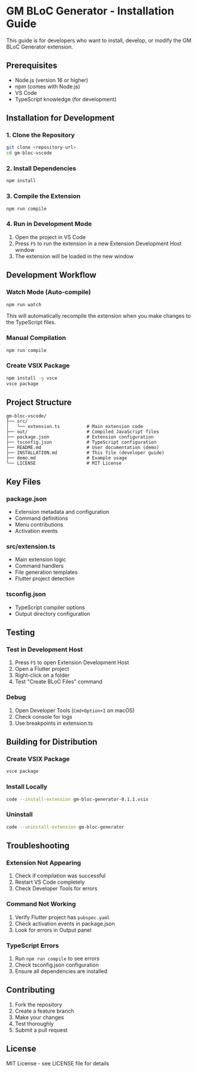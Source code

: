 # GM BLoC Generator - Installation Guide

This guide is for developers who want to install, develop, or modify the GM BLoC Generator extension.

## Prerequisites

- Node.js (version 16 or higher)
- npm (comes with Node.js)
- VS Code
- TypeScript knowledge (for development)

## Installation for Development

### 1. Clone the Repository
```bash
git clone <repository-url>
cd gm-bloc-vscode
```

### 2. Install Dependencies
```bash
npm install
```

### 3. Compile the Extension
```bash
npm run compile
```

### 4. Run in Development Mode
1. Open the project in VS Code
2. Press `F5` to run the extension in a new Extension Development Host window
3. The extension will be loaded in the new window

## Development Workflow

### Watch Mode (Auto-compile)
```bash
npm run watch
```
This will automatically recompile the extension when you make changes to the TypeScript files.

### Manual Compilation
```bash
npm run compile
```

### Create VSIX Package
```bash
npm install -g vsce
vsce package
```

## Project Structure

```
gm-bloc-vscode/
├── src/
│   └── extension.ts          # Main extension code
├── out/                      # Compiled JavaScript files
├── package.json              # Extension configuration
├── tsconfig.json             # TypeScript configuration
├── README.md                 # User documentation (demo)
├── INSTALLATION.md           # This file (developer guide)
├── demo.md                   # Example usage
└── LICENSE                   # MIT License
```

## Key Files

### package.json
- Extension metadata and configuration
- Command definitions
- Menu contributions
- Activation events

### src/extension.ts
- Main extension logic
- Command handlers
- File generation templates
- Flutter project detection

### tsconfig.json
- TypeScript compiler options
- Output directory configuration

## Testing

### Test in Development Host
1. Press `F5` to open Extension Development Host
2. Open a Flutter project
3. Right-click on a folder
4. Test "Create BLoC Files" command

### Debug
1. Open Developer Tools (`Cmd+Option+I` on macOS)
2. Check console for logs
3. Use breakpoints in extension.ts

## Building for Distribution

### Create VSIX Package
```bash
vsce package
```

### Install Locally
```bash
code --install-extension gm-bloc-generator-0.1.1.vsix
```

### Uninstall
```bash
code --uninstall-extension gm-bloc-generator
```

## Troubleshooting

### Extension Not Appearing
1. Check if compilation was successful
2. Restart VS Code completely
3. Check Developer Tools for errors

### Command Not Working
1. Verify Flutter project has `pubspec.yaml`
2. Check activation events in package.json
3. Look for errors in Output panel

### TypeScript Errors
1. Run `npm run compile` to see errors
2. Check tsconfig.json configuration
3. Ensure all dependencies are installed

## Contributing

1. Fork the repository
2. Create a feature branch
3. Make your changes
4. Test thoroughly
5. Submit a pull request

## License

MIT License - see LICENSE file for details 